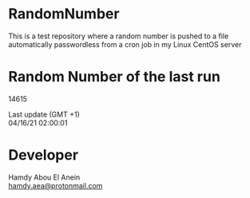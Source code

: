 # RandomNumber    
This is a test repository where a random number is pushed to a file automatically passwordless from a cron job in my Linux CentOS server    
# Random Number of the last run   
14615
      
Last update (GMT +1)    
04/16/21 02:00:01
# Developer    
Hamdy Abou El Anein   
hamdy.aea@protonmail.com
